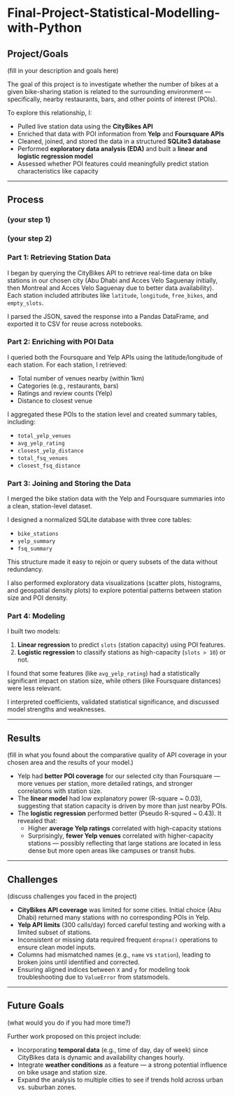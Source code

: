 # Final-Project-Statistical-Modelling-with-Python

## Project/Goals
(fill in your description and goals here)

The goal of this project is to investigate whether the number of bikes at a given bike-sharing station is related to the surrounding environment — specifically, nearby restaurants, bars, and other points of interest (POIs).

To explore this relationship, I:
- Pulled live station data using the **CityBikes API**
- Enriched that data with POI information from **Yelp** and **Foursquare APIs**
- Cleaned, joined, and stored the data in a structured **SQLite3 database**
- Performed **exploratory data analysis (EDA)** and built a **linear and logistic regression model**
- Assessed whether POI features could meaningfully predict station characteristics like capacity

---

## Process
### (your step 1)
### (your step 2)

### Part 1: Retrieving Station Data
I began by querying the CityBikes API to retrieve real-time data on bike stations in our chosen city (Abu Dhabi and Acces Velo Saguenay initially, then Montreal and Acces Velo Saguenay due to better data availability). Each station included attributes like `latitude`, `longitude`, `free_bikes`, and `empty_slots`.

I parsed the JSON, saved the response into a Pandas DataFrame, and exported it to CSV for reuse across notebooks.

### Part 2: Enriching with POI Data
I queried both the Foursquare and Yelp APIs using the latitude/longitude of each station. For each station, I retrieved:
- Total number of venues nearby (within 1km)
- Categories (e.g., restaurants, bars)
- Ratings and review counts (Yelp)
- Distance to closest venue

I aggregated these POIs to the station level and created summary tables, including:
- `total_yelp_venues`
- `avg_yelp_rating`
- `closest_yelp_distance`
- `total_fsq_venues`
- `closest_fsq_distance`

### Part 3: Joining and Storing the Data
I merged the bike station data with the Yelp and Foursquare summaries into a clean, station-level dataset.

I designed a normalized SQLite database with three core tables:
- `bike_stations`
- `yelp_summary`
- `fsq_summary`

This structure made it easy to rejoin or query subsets of the data without redundancy.

I also performed exploratory data visualizations (scatter plots, histograms, and geospatial density plots) to explore potential patterns between station size and POI density.

### Part 4: Modeling
I built two models:
1. **Linear regression** to predict `slots` (station capacity) using POI features.
2. **Logistic regression** to classify stations as high-capacity (`slots > 10`) or not.

I found that some features (like `avg_yelp_rating`) had a statistically significant impact on station size, while others (like Foursquare distances) were less relevant.

I interpreted coefficients, validated statistical significance, and discussed model strengths and weaknesses.

---

## Results
(fill in what you found about the comparative quality of API coverage in your chosen area and the results of your model.)

- Yelp had **better POI coverage** for our selected city than Foursquare — more venues per station, more detailed ratings, and stronger correlations with station size.
- The **linear model** had low explanatory power (R-square ~ 0.03), suggesting that station capacity is driven by more than just nearby POIs.
- The **logistic regression** performed better (Pseudo R-squred ~ 0.43). It revealed that:
  - Higher **average Yelp ratings** correlated with high-capacity stations
  - Surprisingly, **fewer Yelp venues** correlated with higher-capacity stations — possibly reflecting that large stations are located in less dense but more open areas like campuses or transit hubs.

---

## Challenges 
(discuss challenges you faced in the project)

- **CityBikes API coverage** was limited for some cities. Initial choice (Abu Dhabi) returned many stations with no corresponding POIs in Yelp.
- **Yelp API limits** (300 calls/day) forced careful testing and working with a limited subset of stations.
- Inconsistent or missing data required frequent `dropna()` operations to ensure clean model inputs.
- Columns had mismatched names (e.g., `name` vs `station`), leading to broken joins until identified and corrected.
- Ensuring aligned indices between `X` and `y` for modeling took troubleshooting due to `ValueError` from statsmodels.

---


## Future Goals
(what would you do if you had more time?)

Further work proposed on this project include:
- Incorporating **temporal data** (e.g., time of day, day of week) since CityBikes data is dynamic and availability changes hourly.
- Integrate **weather conditions** as a feature — a strong potential influence on bike usage and station size.
- Expand the analysis to multiple cities to see if trends hold across urban vs. suburban zones.
